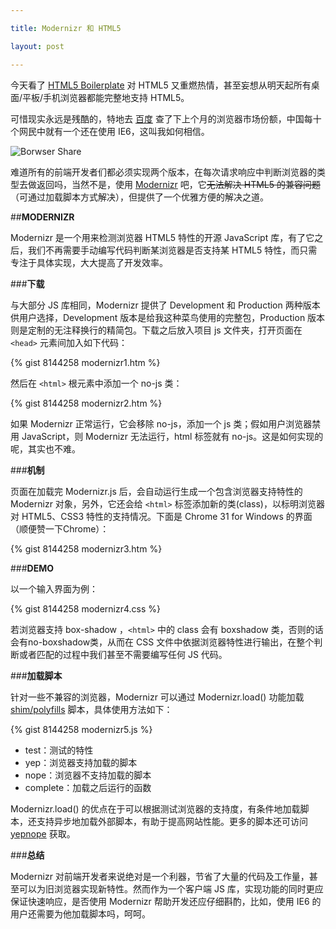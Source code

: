 ```yaml
---

title: Modernizr 和 HTML5

layout: post

---
```

今天看了 [HTML5 Boilerplate](http://html5boilerplate.com/) 对 HTML5 又重燃热情，甚至妄想从明天起所有桌面/平板/手机浏览器都能完整地支持 HTML5。

可惜现实永远是残酷的，特地去 [百度](http://tongji.baidu.com/data/browser) 查了下上个月的浏览器市场份额，中国每十个网民中就有一个还在使用 IE6，这叫我如何相信。

![Borwser Share](https://dl.dropboxusercontent.com/u/36470533/Photos/browser_201311.jpg)

难道所有的前端开发者们都必须实现两个版本，在每次请求响应中判断浏览器的类型去做返回吗，当然不是，使用 [Modernizr](http://modernizr.com/) 吧，它~~无法解决 HTML5 的兼容问题~~（可通过加载脚本方式解决），但提供了一个优雅方便的解决之道。

##**MODERNIZR**

Modernizr 是一个用来检测浏览器 HTML5 特性的开源 JavaScript 库，有了它之后，我们不再需要手动编写代码判断某浏览器是否支持某 HTML5 特性，而只需专注于具体实现，大大提高了开发效率。

###**下载**

与大部分 JS 库相同，Modernizr 提供了 Development 和 Production 两种版本供用户选择，Development 版本是给我这种菜鸟使用的完整包，Production 版本则是定制的无注释换行的精简包。下载之后放入项目 js 文件夹，打开页面在 `<head>` 元素间加入如下代码：

{% gist 8144258 modernizr1.htm %}

然后在 `<html>` 根元素中添加一个 no-js 类：

{% gist 8144258 modernizr2.htm %}

如果 Modernizr 正常运行，它会移除 no-js，添加一个 js 类；假如用户浏览器禁用 JavaScript，则 Modernizr 无法运行，html 标签就有 no-js。这是如何实现的呢，其实也不难。

###**机制**

页面在加载完 Modernizr.js 后，会自动运行生成一个包含浏览器支持特性的 Modernizr 对象，另外，它还会给 `<html>` 标签添加新的类(class)，以标明浏览器对 HTML5、CSS3 特性的支持情况。下面是 Chrome 31 for Windows 的界面（顺便赞一下Chrome）：

{% gist 8144258 modernizr3.htm %}

###**DEMO**

以一个输入界面为例：

{% gist 8144258 modernizr4.css %}

若浏览器支持 box-shadow ，`<html>` 中的 class 会有 boxshadow 类，否则的话会有no-boxshadow类，从而在 CSS 文件中依据浏览器特性进行输出，在整个判断或者匹配的过程中我们甚至不需要编写任何 JS 代码。

###**加载脚本**

针对一些不兼容的浏览器，Modernizr 可以通过 Modernizr.load() 功能加载 [shim/polyfills](https://github.com/Modernizr/Modernizr/wiki/HTML5-Cross-Browser-Polyfills) 脚本，具体使用方法如下：

{% gist 8144258 modernizr5.js %}

* test：测试的特性
* yep：浏览器支持加载的脚本
* nope：浏览器不支持加载的脚本
* complete：加载之后运行的函数

Modernizr.load() 的优点在于可以根据测试浏览器的支持度，有条件地加载脚本，还支持异步地加载外部脚本，有助于提高网站性能。更多的脚本还可访问 [yepnope](http://yepnopejs.com/) 获取。

###**总结**

Modernizr 对前端开发者来说绝对是一个利器，节省了大量的代码及工作量，甚至可以为旧浏览器实现新特性。然而作为一个客户端 JS 库，实现功能的同时更应保证快速响应，是否使用 Modernizr 帮助开发还应仔细斟酌，比如，使用 IE6 的用户还需要为他加载脚本吗，呵呵。 